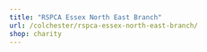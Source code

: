 ```yaml
---
title: "RSPCA Essex North East Branch"
url: /colchester/rspca-essex-north-east-branch/
shop: charity
---
```

